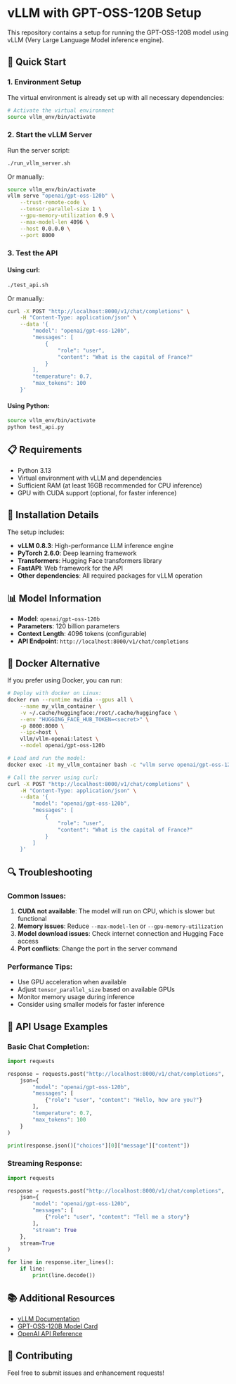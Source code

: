 # vLLM with GPT-OSS-120B Setup

This repository contains a setup for running the GPT-OSS-120B model using vLLM (Very Large Language Model inference engine).

## 🚀 Quick Start

### 1. Environment Setup

The virtual environment is already set up with all necessary dependencies:

```bash
# Activate the virtual environment
source vllm_env/bin/activate
```

### 2. Start the vLLM Server

Run the server script:

```bash
./run_vllm_server.sh
```

Or manually:

```bash
source vllm_env/bin/activate
vllm serve "openai/gpt-oss-120b" \
    --trust-remote-code \
    --tensor-parallel-size 1 \
    --gpu-memory-utilization 0.9 \
    --max-model-len 4096 \
    --host 0.0.0.0 \
    --port 8000
```

### 3. Test the API

#### Using curl:

```bash
./test_api.sh
```

Or manually:

```bash
curl -X POST "http://localhost:8000/v1/chat/completions" \
    -H "Content-Type: application/json" \
    --data '{
        "model": "openai/gpt-oss-120b",
        "messages": [
            {
                "role": "user",
                "content": "What is the capital of France?"
            }
        ],
        "temperature": 0.7,
        "max_tokens": 100
    }'
```

#### Using Python:

```bash
source vllm_env/bin/activate
python test_api.py
```

## 📋 Requirements

- Python 3.13
- Virtual environment with vLLM and dependencies
- Sufficient RAM (at least 16GB recommended for CPU inference)
- GPU with CUDA support (optional, for faster inference)

## 🔧 Installation Details

The setup includes:

- **vLLM 0.8.3**: High-performance LLM inference engine
- **PyTorch 2.6.0**: Deep learning framework
- **Transformers**: Hugging Face transformers library
- **FastAPI**: Web framework for the API
- **Other dependencies**: All required packages for vLLM operation

## 📊 Model Information

- **Model**: `openai/gpt-oss-120b`
- **Parameters**: 120 billion parameters
- **Context Length**: 4096 tokens (configurable)
- **API Endpoint**: `http://localhost:8000/v1/chat/completions`

## 🐳 Docker Alternative

If you prefer using Docker, you can run:

```bash
# Deploy with docker on Linux:
docker run --runtime nvidia --gpus all \
    --name my_vllm_container \
    -v ~/.cache/huggingface:/root/.cache/huggingface \
    --env "HUGGING_FACE_HUB_TOKEN=<secret>" \
    -p 8000:8000 \
    --ipc=host \
    vllm/vllm-openai:latest \
    --model openai/gpt-oss-120b

# Load and run the model:
docker exec -it my_vllm_container bash -c "vllm serve openai/gpt-oss-120b"

# Call the server using curl:
curl -X POST "http://localhost:8000/v1/chat/completions" \
    -H "Content-Type: application/json" \
    --data '{
        "model": "openai/gpt-oss-120b",
        "messages": [
            {
                "role": "user",
                "content": "What is the capital of France?"
            }
        ]
    }'
```

## 🔍 Troubleshooting

### Common Issues:

1. **CUDA not available**: The model will run on CPU, which is slower but functional
2. **Memory issues**: Reduce `--max-model-len` or `--gpu-memory-utilization`
3. **Model download issues**: Check internet connection and Hugging Face access
4. **Port conflicts**: Change the port in the server command

### Performance Tips:

- Use GPU acceleration when available
- Adjust `tensor_parallel_size` based on available GPUs
- Monitor memory usage during inference
- Consider using smaller models for faster inference

## 📝 API Usage Examples

### Basic Chat Completion:

```python
import requests

response = requests.post("http://localhost:8000/v1/chat/completions", 
    json={
        "model": "openai/gpt-oss-120b",
        "messages": [
            {"role": "user", "content": "Hello, how are you?"}
        ],
        "temperature": 0.7,
        "max_tokens": 100
    }
)

print(response.json()["choices"][0]["message"]["content"])
```

### Streaming Response:

```python
import requests

response = requests.post("http://localhost:8000/v1/chat/completions", 
    json={
        "model": "openai/gpt-oss-120b",
        "messages": [
            {"role": "user", "content": "Tell me a story"}
        ],
        "stream": True
    },
    stream=True
)

for line in response.iter_lines():
    if line:
        print(line.decode())
```

## 📚 Additional Resources

- [vLLM Documentation](https://docs.vllm.ai/)
- [GPT-OSS-120B Model Card](https://huggingface.co/openai/gpt-oss-120b)
- [OpenAI API Reference](https://platform.openai.com/docs/api-reference)

## 🤝 Contributing

Feel free to submit issues and enhancement requests!
